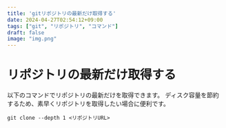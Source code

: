 ```yaml
---
title: 'gitリポジトリの最新だけ取得する'
date: 2024-04-27T02:54:12+09:00
tags: ["git", "リポジトリ", "コマンド"]
draft: false
image: "img.png"
---
```


# リポジトリの最新だけ取得する

以下のコマンドでリポジトリの最新だけを取得できます。
ディスク容量を節約するため、素早くリポジトリを取得したい場合に便利です。

```
git clone --depth 1 <リポジトリURL>
```